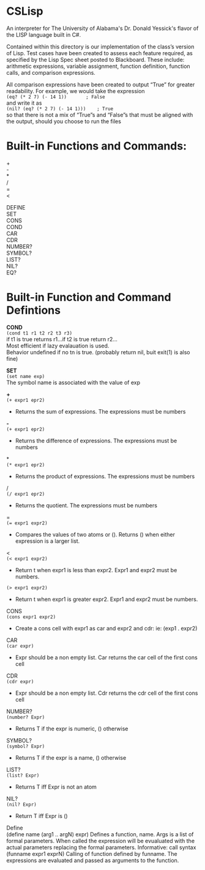 # CSLisp
An interpreter for The University of Alabama's Dr. Donald Yessick's flavor of the LISP language built in C#.

Contained within this directory is our implementation of the class’s version of Lisp. Test cases have been created to assess each feature required, as specified by the Lisp Spec sheet posted to Blackboard. These include: arithmetic expressions, variable assignment, function definition, function calls, and comparison expressions.

All comparison expressions have been created to output “True” for greater readability. For example, we would take the expression  
```(eq? (* 2 7) (- 14 1))		; False```  
and write it as  
```(nil? (eq? (* 2 7) (- 14 1)))	; True```  
so that there is not a mix of “True”s and “False”s that must be aligned with the output, should you choose to run the files    
#
# Built-in Functions and Commands:
\+  
\-  
\*  
\/  
\=  
<  
>  

DEFINE   
SET  
CONS  
COND  
CAR  
CDR  
NUMBER?  
SYMBOL?  
LIST?  
NIL?  
EQ?  
#
# Built-in Function and Command Defintions
**COND**  
```(cond t1 r1 t2 r2 t3 r3)```  
if t1 is true returns r1...if t2 is true return r2...  
Most efficient if lazy evalauation is used.  
Behavior undefined if no tn is true. (probably return nil, buit exit(1) is also fine)  
  
**SET**  
```(set name exp)```  
The symbol name is associated with the value of exp

**\+**  
```(+ expr1 epr2)```  
* Returns the sum of expressions. The expressions must be numbers

**\-**  
```(+ expr1 epr2)```  
* Returns the difference of expressions. The expressions must be numbers

\*  
```(* expr1 epr2)```  
* Returns the product of expressions. The expressions must be numbers

\/  
```(/ expr1 epr2)```  
* Returns the quotient. The expressions must be numbers

\=  
```(= expr1 expr2)```  
* Compares the values of two atoms or (). Returns () when either expression is a larger list.

<  
```(< expr1 expr2)```  
* Return t when expr1 is less than expr2. Expr1 and expr2 must be numbers.

>  
```(> expr1 expr2)```  
* Return t when expr1 is greater  expr2. Expr1 and expr2 must be numbers.

CONS  
```(cons expr1 expr2)```  
* Create a cons cell with expr1 as car and expr2 and cdr: ie: (exp1 . expr2)

CAR  
```(car expr)```  
* Expr should be a non empty list. Car returns the car cell of the first cons cell

CDR  
```(cdr expr)```  
* Expr should be a non empty list. Cdr returns the cdr cell of the first cons cell

NUMBER?  
```(number? Expr)```  
* Returns T if the expr is numeric, () otherwise

SYMBOL?  
```(symbol? Expr)```  
* Returns T if the expr is a name, () otherwise

LIST?  
```(list? Expr)```  
* Returns T iff Expr is not an atom

NIL?  
```(nil? Expr)```  
* Return T iff Expr is ()

Define  
(define name (arg1 .. argN) expr)
Defines a function, name. Args is a list of formal parameters. When called the expression will be evualuated with the actual parameters replacing the formal parameters.
Informative: call syntax
(funname expr1 exprN)
Calling of function defined by funname. The expressions are evaluated and passed as arguments to the function.
